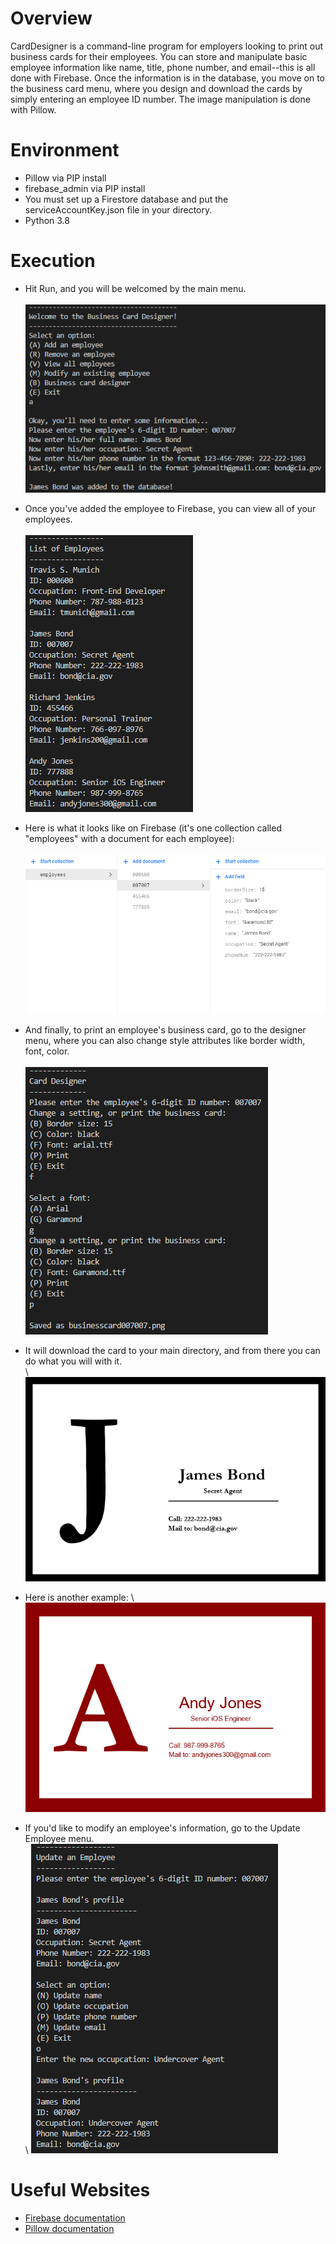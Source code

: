 # Overview
CardDesigner is a command-line program for employers looking to print out business cards for their employees. 
You can store and manipulate basic employee information like name, title, phone number, and email--this is all done with 
Firebase. Once the information is in the database, you move on to the business card menu, where you design and download
the cards by simply entering an employee ID number. The image manipulation is done with Pillow.


# Environment
* Pillow via PIP install
* firebase_admin via PIP install
* You must set up a Firestore database and put the serviceAccountKey.json file in your directory.
* Python 3.8


# Execution

* Hit Run, and you will be welcomed by the main menu.  
\
![Main Menu](images/ss_mainmenu.png)

* Once you've added the employee to Firebase, you can view all of your employees.  
\
![Employee list](images/ss_employeeslist.png)

* Here is what it looks like on Firebase (it's one collection called "employees" with a document for each employee):    
\
![Firebase screenshot](images/ss_firestore.png)

* And finally, to print an employee's business card, go to the designer menu, where you can also change style attributes like border width, font, color.    
\
![Business card designer menu](images/ss_cardmenu.png)

* It will download the card to your main directory, and from there you can do what you will with it.   
\ 
![Business card](businesscards/businesscard007007.png)

* Here is another example: 
\ 
![Business card 2](businesscards/businesscard777888.png)

* If you'd like to modify an employee's information, go to the Update Employee menu.   
\ 
![Update Employee Menu](images/ss_updateemployeemenu.png)




# Useful Websites
* [Firebase documentation](https://firebase.google.com/docs/guides)
* [Pillow documentation](https://pillow.readthedocs.io/en/stable/)
